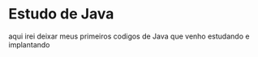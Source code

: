 # Estudo de Java
aqui irei deixar meus primeiros codigos de Java que venho estudando e implantando 
